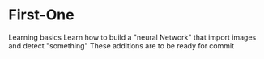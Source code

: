 # First-One
Learning basics
Learn how to build a "neural Network" that import images and detect "something"
These additions are to be ready for commit
